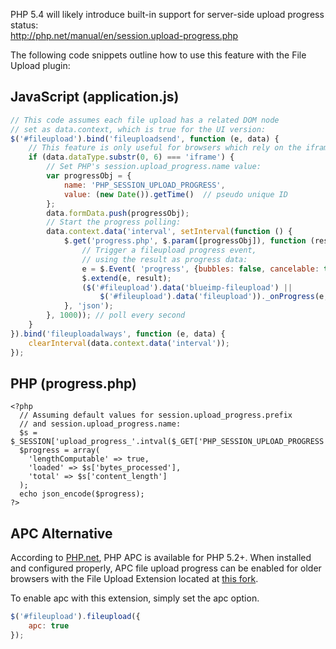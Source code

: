 PHP 5.4 will likely introduce built-in support for server-side upload progress status:  
http://php.net/manual/en/session.upload-progress.php

The following code snippets outline how to use this feature with the File Upload plugin:

## JavaScript (application.js)

```js
// This code assumes each file upload has a related DOM node
// set as data.context, which is true for the UI version:
$('#fileupload').bind('fileuploadsend', function (e, data) {
    // This feature is only useful for browsers which rely on the iframe transport:
    if (data.dataType.substr(0, 6) === 'iframe') {
        // Set PHP's session.upload_progress.name value:
        var progressObj = {
            name: 'PHP_SESSION_UPLOAD_PROGRESS',
            value: (new Date()).getTime()  // pseudo unique ID
        };
        data.formData.push(progressObj);
        // Start the progress polling:
        data.context.data('interval', setInterval(function () {
            $.get('progress.php', $.param([progressObj]), function (result) {
                // Trigger a fileupload progress event,
                // using the result as progress data:
                e = $.Event( 'progress', {bubbles: false, cancelable: true});
                $.extend(e, result);
                ($('#fileupload').data('blueimp-fileupload') ||
                    $('#fileupload').data('fileupload'))._onProgress(e, data);
            }, 'json');
        }, 1000)); // poll every second
    }
}).bind('fileuploadalways', function (e, data) {
    clearInterval(data.context.data('interval'));
});
```

## PHP (progress.php)

```
<?php
  // Assuming default values for session.upload_progress.prefix
  // and session.upload_progress.name:
  $s = $_SESSION['upload_progress_'.intval($_GET['PHP_SESSION_UPLOAD_PROGRESS'])];
  $progress = array(
    'lengthComputable' => true,
    'loaded' => $s['bytes_processed'],
    'total' => $s['content_length']
  );
  echo json_encode($progress);
?>
```

## APC Alternative
According to [PHP.net](http://www.php.net/manual/en/apc.configuration.php#ini.apc.rfc1867), PHP APC is available for PHP 5.2+. When installed and configured properly, APC file upload progress can be enabled for older browsers with the File Upload Extension located at [this fork](https://github.com/teynon/jQuery-File-Upload). 

To enable apc with this extension, simply set the apc option.
```js
$('#fileupload').fileupload({
    apc: true
});
```